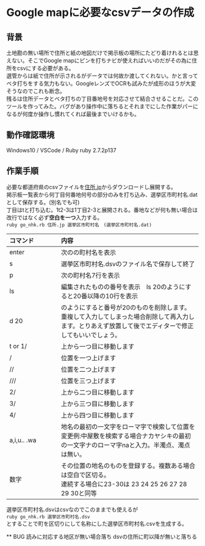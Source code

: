 # Google mapに必要なcsvデータの作成
## 背景
土地勘の無い場所で住所と紙の地図だけで掲示板の場所にたどり着けれるとは思えない。そこでGoogle mapにピンを打ちナビが使えればいいのだがその為に住所をcsvにする必要がある。  
選管からは紙で住所が示されるがデータでは何故か渡してくれない。かと言ってベタ打ちをする気力もない。GoogleレンズでOCRも試みたが成形のほうが大変そうなのでこれも断念。  
残るは住所データとベタ打ちの丁目番地号を対応させて結合させることだ。このツールを作ってみた。バグがあり操作中に落ちるとそれまでにした作業がパーになるが何度か操作し慣れてくれば最後までいけるかも。
## 動作確認環境
Windows10 / VSCode / Ruby ruby 2.7.2p137
## 作業手順
必要な都道府県のcsvファイルを[住所.jp](http://jusyo.jp/csv/new.php)からダウンロードし展開する。  
掲示板一覧表から何丁目何番地何号の部分のみを打ち込み、選挙区市町村名.datとして保存する。(別名でも可)  
 丁目はtと打ち込む。1t2-3は1丁目2-3と展開される。番地などが何も無い場合は改行ではなく必ず**空白を一つ**入力する。  
```ruby go_nhk.rb 住所.jp 選挙区市町村名　(選挙区市町村名.dat)```  

|コマンド|内容|
|:-----------|:---|  
|enter　　　　　|次のの町村名を表示&nbsp;&nbsp;&nbsp;&nbsp;&nbsp;&nbsp;&nbsp;&nbsp;&nbsp;&nbsp;|  
|s |選挙区市町村名.dsvのファイル名で保存して終了|  
p |次の町村名7行を表示  
ls |編集されたものの番号を表示　ls 20のようにすると20番以降の10行を表示  
d 20|のようにすると番号が20のものを削除します。重複して入力してしまった場合削除して再入力します。とりあえず放置して後でエディターで修正してもいいでしょう。  
t or 1/|上から一つ目に移動します  
/ |位置を一つ上げます  
// |位置を二つ上げます  
/// |位置を三つ上げます  
2/ |上から二つ目に移動します  
3/ |上から三つ目に移動します  
4/ |上から四つ目に移動します  
a,i,u.. .wa |地名の最初の一文字をローマ字で検索して位置を変更例:中屋敷を検索する場合ナカヤシキの最初の一文字ナのローマ字naと入力。半濁点、濁点は無い。  |
数字 |その位置の地名のものを登録する。複数ある場合は空白で区切る。 <br> 連続する場合に23-30は 23 24 25 26 27 28 29 30と同等  

選挙区市町村名.dsvはcsvなのでこのままでも使えるが  
```ruby go_nhk.rb 選挙区市町村名.dsv```  
とすることで町を区切りにして名称にした選挙区市町村名.csvを生成する。  

** BUG
読みに対応する地区が無い場合落ち
dsvの住所に町以降が無いと落ちる
